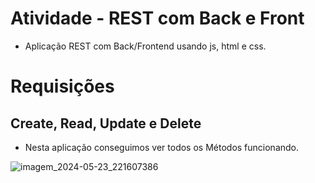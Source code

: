 # Atividade - REST com Back e Front
- Aplicação REST com Back/Frontend usando js, html e css.

# Requisições
## Create, Read, Update e Delete
- Nesta aplicação conseguimos ver todos os Métodos funcionando.

![imagem_2024-05-23_221607386](https://github.com/raulnt/Bertoti/assets/127263427/aee592cf-4b0a-4475-bf3c-6ebad3098d3d)
